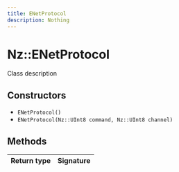 ```yaml
---
title: ENetProtocol
description: Nothing
---
```


# Nz::ENetProtocol

Class description

## Constructors

- `ENetProtocol()`
- `ENetProtocol(Nz::UInt8 command, Nz::UInt8 channel)`

## Methods

| Return type | Signature |
| ----------- | --------- |
